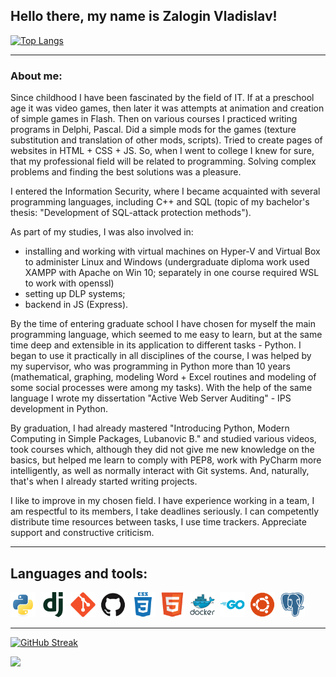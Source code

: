 ## Hello there, my name is Zalogin Vladislav!

[![Top Langs](https://github-readme-stats.vercel.app/api/top-langs/?username=zaloginv&layout=compact&theme=vision-friendly-dark)](https://github.com/anuraghazra/github-readme-stats)

---

### About me:

Since childhood I have been fascinated by the field of IT. If at a preschool age it was video games, then later it was attempts at animation and creation of simple games in Flash. Then on various courses I practiced writing programs in Delphi, Pascal. Did a simple mods for the games (texture substitution and translation of other mods, scripts). Tried to create pages of websites in HTML + CSS + JS. So, when I went to college I knew for sure, that my professional field will be related to programming. Solving complex problems and finding the best solutions was a pleasure.

I entered the Information Security, where I became acquainted with several programming languages, including C++ and SQL (topic of my bachelor's thesis: "Development of SQL-attack protection methods").

As part of my studies, I was also involved in:
- installing and working with virtual machines on Hyper-V and Virtual Box to administer Linux and Windows (undergraduate diploma work used XAMPP with Apache on Win 10; separately in one course required WSL to work with openssl)
- setting up DLP systems;
- backend in JS (Express).

By the time of entering graduate school I have chosen for myself the main programming language, which seemed to me easy to learn, but at the same time deep and extensible in its application to different tasks - Python. I began to use it practically in all disciplines of the course, I was helped by my supervisor, who was programming in Python more than 10 years (mathematical, graphing, modeling Word + Excel routines and modeling of some social processes were among my tasks). With the help of the same language I wrote my dissertation "Active Web Server Auditing" - IPS development in Python.

By graduation, I had already mastered "Introducing Python, Modern Computing in Simple Packages, Lubanovic B." and studied various videos, took courses which, although they did not give me new knowledge on the basics, but helped me learn to comply with PEP8, work with PyCharm more intelligently, as well as normally interact with Git systems. And, naturally, that's when I already started writing projects.

I like to improve in my chosen field. I have experience working in a team, I am respectful to its members, I take deadlines seriously. I can competently distribute time resources between tasks, I use time trackers. Appreciate support and constructive criticism.

---

## Languages and tools:

<div>
  <img src="https://github.com/devicons/devicon/blob/master/icons/python/python-original.svg" title="Python" **alt="Git" width="40" height="40"/>&nbsp;
  <img src="https://github.com/devicons/devicon/blob/master/icons/django/django-plain.svg" title="Django" **alt="Git" width="40" height="40"/>&nbsp;
  <img src="https://github.com/devicons/devicon/blob/master/icons/git/git-original.svg" title="Git" **alt="Git" width="40" height="40"/>&nbsp;
  <img src="https://github.com/devicons/devicon/blob/master/icons/github/github-original.svg" title="Github" alt="Java" width="40" height="40"/>&nbsp;
  <img src="https://github.com/devicons/devicon/blob/master/icons/css3/css3-plain-wordmark.svg"  title="CSS3" alt="CSS" width="40" height="40"/>&nbsp;
  <img src="https://github.com/devicons/devicon/blob/master/icons/html5/html5-original.svg" title="HTML5" alt="HTML" width="40" height="40"/>&nbsp;
  <img src="https://github.com/devicons/devicon/blob/master/icons/docker/docker-original-wordmark.svg" title="Docker" alt="HTML" width="40" height="40"/>&nbsp;
  <img src="https://github.com/devicons/devicon/blob/master/icons/go/go-original-wordmark.svg" title="GO" alt="HTML" width="40" height="40"/>&nbsp;
  <img src="https://github.com/devicons/devicon/blob/master/icons/ubuntu/ubuntu-plain.svg" title="Ubuntu" alt="HTML" width="40" height="40"/>&nbsp;
  <img src="https://github.com/devicons/devicon/blob/master/icons/postgresql/postgresql-plain.svg" title="PostgreSQL" alt="HTML" width="40" height="40"/>&nbsp;
</div>



---



[![GitHub Streak](http://github-readme-streak-stats.herokuapp.com?user=zaloginv&theme=dark&background=000000)](https://git.io/streak-stats)


![](https://komarev.com/ghpvc/?username=zaloginv)

<!---
zaloginv/zaloginv is a ✨ special ✨ repository because its `README.md` (this file) appears on your GitHub profile.
You can click the Preview link to take a look at your changes.
--->

